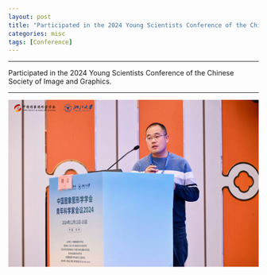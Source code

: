 ```yaml
---
layout: post
title: "Participated in the 2024 Young Scientists Conference of the Chinese Society of Image and Graphics."
categories: misc
tags: [Conference]
---
```

<!-- ## Capsule Networks With Capsule-Type Normalization Routing -->

---

Participated in the 2024 Young Scientists Conference of the Chinese Society of Image and Graphics.

--- 

![Local Image](/assets/images/banners/liuyi.jpg)

